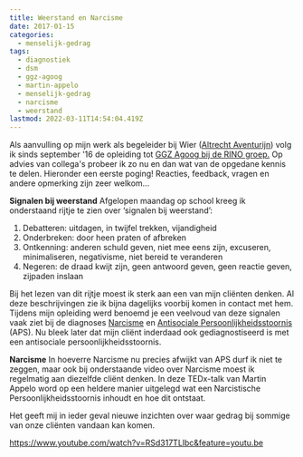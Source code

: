 ```yaml
---
title: Weerstand en Narcisme
date: 2017-01-15
categories:
  - menselijk-gedrag
tags:
  - diagnostiek
  - dsm
  - ggz-agoog
  - martin-appelo
  - menselijk-gedrag
  - narcisme
  - weerstand
lastmod: 2022-03-11T14:54:04.419Z
---
```


Als aanvulling op mijn werk als begeleider bij Wier ([Altrecht Aventurijn](https://www.altrecht.nl/zorgeenheid/aventurijn-wier/)) volg ik sinds september '16 de opleiding tot [GGZ Agoog bij de RINO groep.](http://www.rinogroep.nl/GA16A) Op advies van collega's probeer ik zo nu en dan wat van de opgedane kennis te delen. Hieronder een eerste poging! Reacties, feedback, vragen en andere opmerking zijn zeer welkom...

**Signalen bij weerstand** Afgelopen maandag op school kreeg ik onderstaand rijtje te zien over ‘signalen bij weerstand’:

1. Debatteren: uitdagen, in twijfel trekken, vijandigheid
2. Onderbreken: door heen praten of afbreken
3. Ontkenning: anderen schuld geven, niet mee eens zijn, excuseren, minimaliseren, negativisme, niet bereid te veranderen
4. Negeren: de draad kwijt zijn, geen antwoord geven, geen reactie geven, zijpaden inslaan

Bij het lezen van dit rijtje moest ik sterk aan een van mijn cliënten denken. Al deze beschrijvingen zie ik bijna dagelijks voorbij komen in contact met hem. Tijdens mijn opleiding werd benoemd je een veelvoud van deze signalen vaak ziet bij de diagnoses [Narcisme](https://www.dsm5online.nl/domeinen/item/7909761d-3cc0-4d97-971f-45efd77a2f56/1/-/7909761d-3cc0-4d97-971f-45efd77a2f56?solrID=wd_document___202770___0&solrQ=Narcistische+Persoonlijkheidsstoornis) en [Antisociale Persoonlijkheidsstoornis](https://www.dsm5online.nl/domeinen/item/c2eaef90-e2ca-4b09-a4ca-3c3acadec77c/1/-/antisociale-persoonlijkheidsstoornis/) (APS). Nu bleek later dat mijn cliënt inderdaad ook gediagnostiseerd is met een antisociale persoonlijkheidsstoornis.

**Narcisme** In hoeverre Narcisme nu precies afwijkt van APS durf ik niet te zeggen, maar ook bij onderstaande video over Narcisme moest ik regelmatig aan diezelfde cliënt denken. In deze TEDx-talk van Martin Appelo word op een heldere manier uitgelegd wat een Narcistische Persoonlijkheidsstoornis inhoudt en hoe dit ontstaat.

Het geeft mij in ieder geval nieuwe inzichten over waar gedrag bij sommige van onze cliënten vandaan kan komen.

https://www.youtube.com/watch?v=RSd317TLlbc&feature=youtu.be
